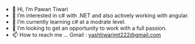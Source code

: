 - 👋 Hi, I’m Pawan Tiwari
- 👀 I’m interested in c# with .NET and also actively working with angular.
- 🌱 I’m currently learning c# at a modrate level.
- 💞️ I’m looking to get an opportunity to work with a full passion.
- 📫 How to reach me ...
Gmail : yashtiwarimt222@gmail.com

<!---
pawant2508/pawant2508 is a ✨ special ✨ repository because its `README.md` (this file) appears on your GitHub profile.
You can click the Preview link to take a look at your changes.
--->
